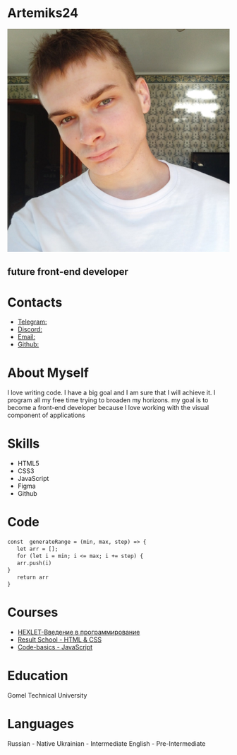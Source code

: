 # Artemiks24
![profile-logo!](/img/profile-img.jpg)
## future front-end developer
# Contacts
- [Telegram:](https://t.me/AstEr)
- [Discord:](https://discord.com/channels/516715744646660106/@home)
- [Email:](mailto:pff.artyom@yandex.ru)
- [Github:](https://github.com/Artemiks24)
# About Myself
I love writing code. I have a big goal and I am sure that I will achieve it. I program all my free
time trying to broaden my horizons. my goal is to become a front-end developer because I love working
with the visual component of applications
# Skills
- HTML5
- CSS3
- JavaScript
- Figma
- Github
# Code
```
const  generateRange = (min, max, step) => {
   let arr = [];
   for (let i = min; i <= max; i += step) {
   arr.push(i)
}
   return arr
}  
```
# Courses
- [HEXLET-Введение в программирование](https://ru.hexlet.io/courses/introduction_to_programming)
- [Result School - HTML & CSS](https://lk.result.school/teach/control/stream)
- [Code-basics - JavaScript](https://code-basics.com/ru/languages/javascript)
#  Education
Gomel Technical University
# Languages
Russian - Native
Ukrainian - Intermediate
English - Pre-Intermediate



